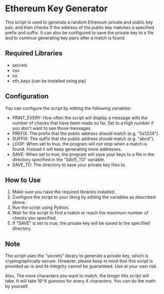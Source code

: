 # Ethereum Key Generator

This script is used to generate a random Ethereum private and public key pair, and then checks if the address of the public key matches a specified prefix and suffix. It can also be configured to save the private key to a file and to continue generating key pairs after a match is found.

## Required Libraries
- secrets
- csv
- os
- eth_keys (can be installed using pip)

## Configuration
You can configure the script by editing the following variables:
- PRINT_EVERY: How often the script will display a message with the number of checks that have been made so far. Set to a high number if you don't want to see those messages.
- PREFIX: The prefix that the public address should match (e.g. "0x1234").
- SUFFIX: The suffix that the public address should match (e.g. "abcd").
- LOOP: When set to true, the program will not stop when a match is found. Instead it will keep generating more addresses.
- SAVE: When set to true, the program will save your keys to a file in the directory specified in the "SAVE_TO" variable.
- SAVE_TO: The directory to save your private key files to.

## How to Use
1. Make sure you have the required libraries installed.
2. Configure the script to your liking by editing the variables as described above.
3. Run the script using Python.
4. Wait for the script to find a match or reach the maximum number of checks you specified.
5. If "SAVE" is set to true, the private key will be saved to the specified directory.

## Note
The script uses the "secrets" library to generate a private key, which is cryptographically secure. However, please keep in mind that this script is provided as-is and its integrity cannot be guaranteed. Use at your own risk.

Also, The more characters you want to match, the longer this script will take. It will take 16^X guesses for every X characters. You can do the math by yourself.
